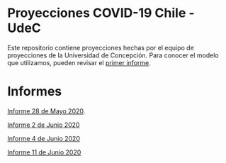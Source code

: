 # Proyecciones COVID-19 Chile - UdeC

Este repositorio contiene proyecciones hechas por el equipo de proyecciones de la Universidad de Concepción. Para conocer el modelo que utilizamos, pueden revisar el [primer informe](https://github.com/guille-c/COVID-19/blob/master/Informes/COVID_19_UdeC_27_04_2020_v1.0.pdf).

# Informes

[Informe 28 de Mayo 2020](https://github.com/guille-c/COVID-19/blob/master/Informes/Proyecciones%20COVID-19%20UdeC%202020-05-28.pdf).

[Informe 2 de Junio 2020](https://github.com/guille-c/COVID-19/blob/master/Informes/Proyecciones%20COVID-19%20UdeC%202020-06-02.pdf)

[Informe 4 de Junio 2020](https://github.com/guille-c/COVID-19/blob/master/Informes/Proyecciones%20COVID-19%20UdeC%202020-06-04.pdf)

[Informe 11 de Junio 2020](https://github.com/guille-c/COVID-19/blob/master/Informes/Proyecciones%20COVID-19%20UdeC%202020-06-11.pdf)
